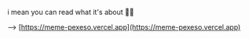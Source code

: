 i mean you can read what it's about 🤷‍♂️

--> [https://meme-pexeso.vercel.app](https://meme-pexeso.vercel.app)
